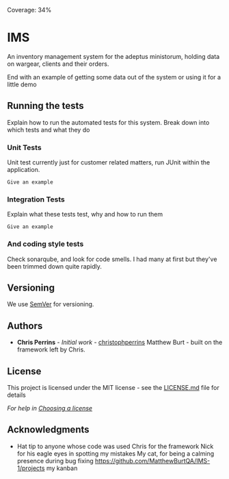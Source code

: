 Coverage: 34%
# IMS
An inventory management system for the adeptus ministorum, holding data on wargear, clients and their orders. 

End with an example of getting some data out of the system or using it for a little demo

## Running the tests

Explain how to run the automated tests for this system. Break down into which tests and what they do

### Unit Tests 

Unit test currently just for customer related matters, run JUnit within the application. 
```
Give an example
```

### Integration Tests 
Explain what these tests test, why and how to run them

```
Give an example
```

### And coding style tests
Check sonarqube, and look for code smells. I had many at first but they've been trimmed down quite rapidly.



## Versioning

We use [SemVer](http://semver.org/) for versioning.

## Authors

* **Chris Perrins** - *Initial work* - [christophperrins](https://github.com/christophperrins)
Matthew Burt - built on the framework left by Chris.
## License

This project is licensed under the MIT license - see the [LICENSE.md](LICENSE.md) file for details 

*For help in [Choosing a license](https://choosealicense.com/)*

## Acknowledgments

* Hat tip to anyone whose code was used
Chris for the framework
Nick for his eagle eyes in spotting my mistakes
My cat, for being a calming presence during bug fixing 
https://github.com/MatthewBurtQA/IMS-1/projects my kanban

